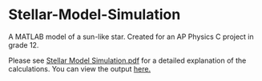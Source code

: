 # Stellar-Model-Simulation
 A MATLAB model of a sun-like star. Created for an AP Physics C project in grade 12. 
 
 Please see [Stellar Model Simulation.pdf](Stellar-Model-Simulation.pdf) for a detailed explanation of the calculations. 
 You can view the output [here.](output.pdf)
